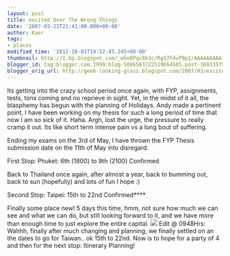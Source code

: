 ```yaml
---
layout: post
title: excited Over The Wrong Things
date: '2007-03-23T21:41:00.000+08:00'
author: Kaer
tags:
- places
modified_time: '2012-10-01T19:52:45.245+08:00'
thumbnail: http://1.bp.blogspot.com/_m5e8Pqc8k3c/RgS7F4vP9pI/AAAAAAAAA-g/DvyzceIykjQ/s72-c/tickets.jpg
blogger_id: tag:blogger.com,1999:blog-5086583722519664585.post-3693357984630567882
blogger_orig_url: http://geek-looking-glass.blogspot.com/2007/03/excited-over-wrong-things.html
---
```


Its getting into the crazy school period once again, with FYP, 
assignments, tests, tons coming and no reprieve in sight. Yet, in the midst of 
it all, the blasphemy has begun with the planning of Holidays. Andy made a 
pertinent point, I have been working on my thesis for such a long period of 
time that now I am so sick of it. Haha. Argh, lost the urge, the pressure to 
really cramp it out. Its like short term intense pain vs a long bout of 
suffering. 

Ending my exams on the 3rd of May, I have 
thrown the FYP Thesis submission date on the 11th of May into disregard. 

First Stop: 
Phuket: 6th (1800) to 9th (2100) Confirmed 

Back to Thailand once again, after almost 
a year, back to bumming out, back to sun (hopefully) and lots of fun I hope :) 

Second Stop: 
Taipei: 15th to 22nd Confirmed**** 

Finally some place new! 5 days this time, 
hmm, not sure how much we can see and what we can do, but still looking 
forward to it, and we have more than enough time to just explore the entire 
capital. 
![](http://1.bp.blogspot.com/_m5e8Pqc8k3c/RgS7F4vP9pI/AAAAAAAAA-g/DvyzceIykjQ/s1600/tickets.jpg) 
Edit @ 0948Hrs: Wahhh, finally after much changing and planning, we finally 
settled on an the dates to go for Taiwan.. ok 15th to 22nd. Now is to hope for 
a party of 4 and then for the next stop: Itinerary Planning! 
 